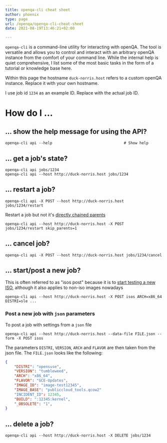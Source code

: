 ```yaml
---
title: openqa-cli cheat sheet
author: phoenix
type: page
url: /openqa/openqa-cli-cheat-sheet
date: 2021-08-19T13:46:21+02:00

---
```

`openqa-cli` is a command-line utility for interacting with openQA. The tool is versatile and allows you to control and interact with an arbitrary openQA instance from the comfort of your command line. While the internal help is quiet comprehensive, I list some of the most basic tasks in the form of a tutorial or knowledge base here.

Within this page the hostname `duck-norris.host` refers to a custom openQA instance. Replace it with your own hostname.

I use job id `1234` as an example ID. Replace with the actual job ID.

# How do I ...

## ... show the help message for using the API?

    openqa-cli api --help                                # Show help

## ... get a job's state?

    openqa-cli api jobs/1234
    openqa-cli api --host http://duck-norris.host jobs/1234

## ... restart a job?

    openqa-cli api -X POST --host http://duck-norris.host jobs/1234/restart

Restart a job but not it's [directly chained parents](http://open.qa/docs/#_notes_regarding_directly_chained_dependencies)

    openqa-cli api --host http://duck-norris.host -X POST jobs/1234/restart skip_parents=1

## ... cancel job?

    openqa-cli api -X POST --host http://duck-norris.host jobs/1234/cancel

## ... start/post a new job?

This is often referred to as "isos post" because it is to [start testing a new ISO](http://open.qa/docs/#_adding_a_new_iso_to_test), although it also applies to non-iso images nowadays

    openqa-cli api --host http://duck-norris.host -X POST isos ARCH=x86_64 DISTRI=sle ...

### Post a new job with `json` parameters

To post a job with settings from a `json` file

    openqa-cli api --host http://duck-norris.host --data-file FILE.json --form -X POST isos

The parameters `DISTRI`, `VERSION`, `ARCH` and `FLAVOR` are then taken from the json file. The `FILE.json` looks like the following:

```json
{
    "DISTRI": "opensuse",
    "VERSION": "tumbleweed",
    "ARCH": "x86_64",
    "FLAVOR": "GCE-Updates",
    "IMAGE_ID": "image-test12345",
    "IMAGE_BASE": "publiccloud_tools.qcow2"
    "INCIDENT_ID": 12345,
    "BUILD": ":12345:kernel",
    "_OBSOLETE": "1",
}
```

## ... delete a job?

    openqa-cli api --host http://duck-norris.host -X DELETE jobs/1234

